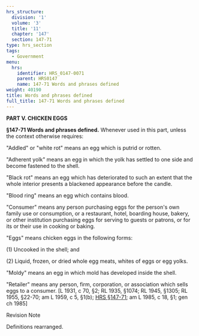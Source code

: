 ```yaml
---
hrs_structure:
  division: '1'
  volume: '3'
  title: '11'
  chapter: '147'
  section: 147-71
type: hrs_section
tags:
  - Government
menu:
  hrs:
    identifier: HRS_0147-0071
    parent: HRS0147
    name: 147-71 Words and phrases defined
weight: 40190
title: Words and phrases defined
full_title: 147-71 Words and phrases defined
---
```

**PART V. CHICKEN EGGS**

**§147-71 Words and phrases defined.** Whenever used in this part, unless the context otherwise requires:

"Addled" or "white rot" means an egg which is putrid or rotten.

"Adherent yolk" means an egg in which the yolk has settled to one side and become fastened to the shell.

"Black rot" means an egg which has deteriorated to such an extent that the whole interior presents a blackened appearance before the candle.

"Blood ring" means an egg which contains blood.

"Consumer" means any person purchasing eggs for the person's own family use or consumption, or a restaurant, hotel, boarding house, bakery, or other institution purchasing eggs for serving to guests or patrons, or for its or their use in cooking or baking.

"Eggs" means chicken eggs in the following forms:

(1) Uncooked in the shell; and

(2) Liquid, frozen, or dried whole egg meats, whites of eggs or egg yolks.

"Moldy" means an egg in which mold has developed inside the shell.

"Retailer" means any person, firm, corporation, or association which sells eggs to a consumer. [L 1931, c 70, §2; RL 1935, §1074; RL 1945, §1305; RL 1955, §22-70; am L 1959, c 5, §1(b); [HRS §147-71](/title-11/chapter-147/section-147-71/); am L 1985, c 18, §1; gen ch 1985]

Revision Note

Definitions rearranged.